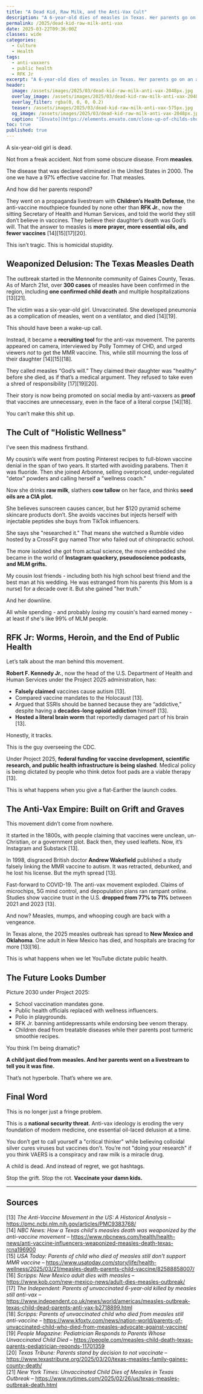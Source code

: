 ```yaml
---
title: "A Dead Kid, Raw Milk, and the Anti-Vax Cult"
description: "A 6-year-old dies of measles in Texas. Her parents go on an anti-vax video. Welcome to America, 2025."
permalink: /2025/dead-kid-raw-milk-anti-vax
date: 2025-03-22T09:36:00Z
classes: wide
categories:
  - Culture
  - Health
tags:
  - anti-vaxxers
  - public health
  - RFK Jr
excerpt: "A 6-year-old dies of measles in Texas. Her parents go on an anti-vax video. Welcome to America, 2025."
header:
  image: /assets/images/2025/03/dead-kid-raw-milk-anti-vax-2048px.jpg
  overlay_image: /assets/images/2025/03/dead-kid-raw-milk-anti-vax-2048px.jpg
  overlay_filter: rgba(0, 0, 0, 0.2)
  teaser: /assets/images/2025/03/dead-kid-raw-milk-anti-vax-575px.jpg
  og_image: /assets/images/2025/03/dead-kid-raw-milk-anti-vax-2048px.jpg
  caption: "[Envato](https://elements.envato.com/close-up-of-childs-shoulder-while-vaccine-injectio-C882VCN)"
toc: true
published: true
---
```


A six-year-old girl is dead.

Not from a freak accident. Not from some obscure disease. From **measles**.

The disease that was declared eliminated in the United States in 2000. The one we have a 97% effective vaccine for. That measles.

And how did her parents respond?

They went on a propaganda livestream with **Children’s Health Defense**, the anti-vaccine mouthpiece founded by none other than **RFK Jr.**, now the sitting Secretary of Health and Human Services, and told the world they still don’t believe in vaccines. They believe their daughter’s death was God’s will. That the answer to measles is **more prayer, more essential oils, and fewer vaccines** [14][15][17][20].

This isn’t tragic. This is homicidal stupidity.

## Weaponized Delusion: The Texas Measles Death

The outbreak started in the Mennonite community of Gaines County, Texas. As of March 21st, over **300 cases** of measles have been confirmed in the region, including **one confirmed child death** and multiple hospitalizations [13][21].

The victim was a six-year-old girl. Unvaccinated. She developed pneumonia as a complication of measles, went on a ventilator, and died [14][19].

This should have been a wake-up call.

Instead, it became a **recruiting tool** for the anti-vax movement. The parents appeared on camera, interviewed by Polly Tommey of CHD, and urged viewers *not* to get the MMR vaccine. This, while still mourning the loss of their daughter [14][15][18].

They called measles “God’s will.” They claimed their daughter was "healthy" before she died, as if that’s a medical argument. They refused to take even a shred of responsibility [17][19][20].

Their story is now being promoted on social media by anti-vaxxers as **proof** that vaccines are unnecessary, even in the face of a literal corpse [14][18].

You can’t make this shit up.

## The Cult of "Holistic Wellness"

I’ve seen this madness firsthand.

My cousin’s wife went from posting Pinterest recipes to full-blown vaccine denial in the span of two years. It started with avoiding parabens. Then it was fluoride. Then she joined Arbonne, selling overpriced, under-regulated "detox" powders and calling herself a "wellness coach."

Now she drinks **raw milk**, slathers **cow tallow** on her face, and thinks **seed oils are a CIA plot.**

She believes sunscreen causes cancer, but her $120 pyramid scheme skincare products don’t. She avoids vaccines but injects herself with injectable peptides she buys from TikTok influencers.

She says she "researched it." That means she watched a Rumble video hosted by a CrossFit guy named Thor who failed out of chiropractic school.

The more isolated she got from actual science, the more embedded she became in the world of **Instagram quackery, pseudoscience podcasts, and MLM grifts.**

My cousin lost friends - including both his high school best friend and the best man at his wedding. He was estranged from his parents (his Mom is a nurse) for a decade over it. But she gained "her truth." 

And her downline. 

All while spending - and probably *losing* my cousin's hard earned money - at least if she's like 99% of MLM people.

## RFK Jr: Worms, Heroin, and the End of Public Health

Let’s talk about the man behind this movement.

**Robert F. Kennedy Jr.**, now the head of the U.S. Department of Health and Human Services under the Project 2025 administration, has:
- **Falsely claimed** vaccines cause autism [13].
- Compared vaccine mandates to the Holocaust [13].
- Argued that SSRIs should be banned because they are “addictive,” despite having a **decades-long opioid addiction** himself [13].
- **Hosted a literal brain worm** that reportedly damaged part of his brain [13].

Honestly, it tracks.

This is the guy overseeing the CDC.

Under Project 2025, **federal funding for vaccine development, scientific research, and public health infrastructure is being slashed**. Medical policy is being dictated by people who think detox foot pads are a viable therapy [13].

This is what happens when you give a flat-Earther the launch codes.

## The Anti-Vax Empire: Built on Grift and Graves

This movement didn’t come from nowhere.

It started in the 1800s, with people claiming that vaccines were unclean, un-Christian, or a government plot. Back then, they used leaflets. Now, it’s Instagram and Substack [13].

In 1998, disgraced British doctor **Andrew Wakefield** published a study falsely linking the MMR vaccine to autism. It was retracted, debunked, and he lost his license. But the myth spread [13].

Fast-forward to COVID-19. The anti-vax movement exploded. Claims of microchips, 5G mind control, and depopulation plans ran rampant online. Studies show vaccine trust in the U.S. **dropped from 77% to 71%** between 2021 and 2023 [13].

And now? Measles, mumps, and whooping cough are back with a vengeance.

In Texas alone, the 2025 measles outbreak has spread to **New Mexico and Oklahoma**. One adult in New Mexico has died, and hospitals are bracing for more [13][16].

This is what happens when we let YouTube dictate public health.

## The Future Looks Dumber

Picture 2030 under Project 2025:
- School vaccination mandates gone.
- Public health officials replaced with wellness influencers.
- Polio in playgrounds.
- RFK Jr. banning antidepressants while endorsing bee venom therapy.
- Children dead from treatable diseases while their parents post turmeric smoothie recipes.

You think I’m being dramatic?

**A child just died from measles. And her parents went on a livestream to tell you it was fine.**

That’s not hyperbole. That’s where we are.

## Final Word

This is no longer just a fringe problem.

This is a **national security threat**. Anti-vax ideology is eroding the very foundation of modern medicine, one essential oil-laced delusion at a time.

You don’t get to call yourself a "critical thinker" while believing colloidal silver cures viruses but vaccines don’t. You’re not "doing your research" if you think VAERS is a conspiracy and raw milk is a miracle drug.

A child is dead. And instead of regret, we got hashtags.

Stop the grift. Stop the rot. **Vaccinate your damn kids.**

---

## Sources
[13] *The Anti-Vaccine Movement in the US: A Historical Analysis* – https://pmc.ncbi.nlm.nih.gov/articles/PMC9383768/  
[14] *NBC News: How a Texas child's measles death was weaponized by the anti-vaccine movement* – https://www.nbcnews.com/health/health-news/anti-vaccine-influencers-weaponized-measles-death-texas-rcna196900  
[15] *USA Today: Parents of child who died of measles still don't support MMR vaccine* – https://www.usatoday.com/story/life/health-wellness/2025/03/21/measles-death-parents-child-vaccine/82588858007/  
[16] *Scripps: New Mexico adult dies with measles* – https://www.kob.com/new-mexico-news/adult-dies-measles-outbreak/  
[17] *The Independent: Parents of unvaccinated 6-year-old killed by measles still anti-vax* – https://www.independent.co.uk/news/world/americas/measles-outbreak-texas-child-dead-parents-anti-vax-b2718899.html  
[18] *Scripps: Parents of unvaccinated child who died from measles still anti-vaccine* – https://www.kfoxtv.com/news/nation-world/parents-of-unvaccinated-child-who-died-from-measles-advocate-against-vaccine/  
[19] *People Magazine: Pediatrician Responds to Parents Whose Unvaccinated Child Died* – https://people.com/measles-child-death-texas-parents-pediatrician-reponds-11701359  
[20] *Texas Tribune: Parents stand by decision to not vaccinate* – https://www.texastribune.org/2025/03/20/texas-measles-family-gaines-county-death/  
[21] *New York Times: Unvaccinated Child Dies of Measles in Texas Outbreak* – https://www.nytimes.com/2025/02/26/us/texas-measles-outbreak-death.html